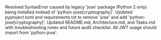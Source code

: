 Resolved SyntaxError caused by legacy 'jose' package (Python 2 only) being installed instead of 'python-jose[cryptography]'. Updated pyproject.toml and requirements.txt to remove 'jose' and add 'python-jose[cryptography]'. Updated README.md, Architecture.md, and Tasks.md with troubleshooting notes and future audit checklist. All JWT usage should import from 'python-jose'.
